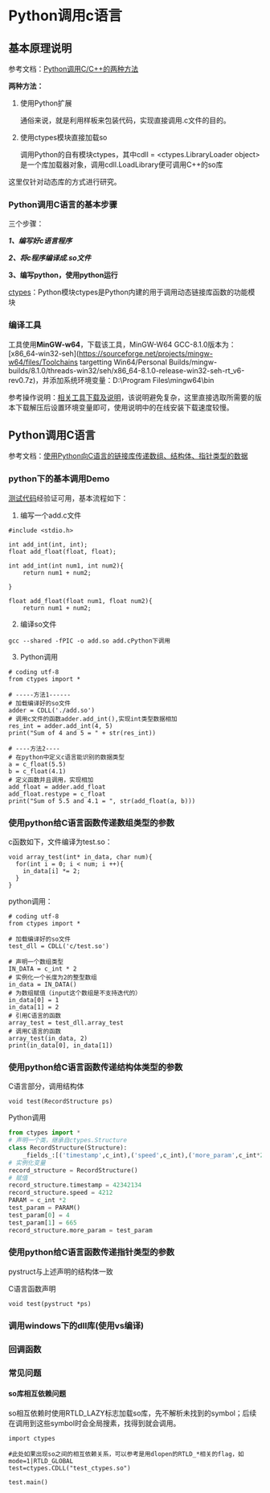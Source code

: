# Python调用c语言

## 基本原理说明

参考文档：[Python调用C/C++的两种方法](https://zhuanlan.zhihu.com/p/39098612)

**两种方法：**

1.  使用Python扩展

    通俗来说，就是利用样板来包装代码，实现直接调用.c文件的目的。

2.  使用ctypes模块直接加载so

    调用Python的自有模块ctypes，其中cdll = <ctypes.LibraryLoader object>是一个库加载器对象，调用cdll.LoadLibrary便可调用C++的so库

这里仅针对动态库的方式进行研究。

### Python调用C语言的基本步骤

三个步骤：

***1、编写好c语言程序***

***2、将c程序编译成.so文件***

**3、编写python，使用python运行**

[ctypes](https://blog.csdn.net/sun172270102/article/details/88995167)：Python模块ctypes是Python内建的用于调用动态链接库函数的功能模块

### 编译工具

工具使用**MinGW-w64**，下载该工具，MinGW-W64 GCC-8.1.0版本为：[x86_64-win32-seh](https://sourceforge.net/projects/mingw-w64/files/Toolchains targetting Win64/Personal Builds/mingw-builds/8.1.0/threads-win32/seh/x86_64-8.1.0-release-win32-seh-rt_v6-rev0.7z)，并添加系统环境变量：D:\Program Files\mingw64\bin

参考操作说明：[相关工具下载及说明](https://www.zhihu.com/search?type=content&q=windows%20gcc%E7%BC%96%E8%AF%91%E5%99%A8)，该说明避免复杂，这里直接选取所需要的版本下载解压后设置环境变量即可，使用说明中的在线安装下载速度较慢。

## Python调用C语言

参考文档：[使用Python向C语言的链接库传递数组、结构体、指针类型的数据](http://codingdict.com/blog/article/2019/7/11/1757.html)

### python下的基本调用Demo

[测试代码](https://blog.csdn.net/aic1999/article/details/80390454)经验证可用，基本流程如下：

1.  编写一个add.c文件

```
#include <stdio.h>
 
int add_int(int, int);
float add_float(float, float);
 
int add_int(int num1, int num2){
    return num1 + num2;
 
}
 
float add_float(float num1, float num2){
    return num1 + num2;
```

2.  编译so文件

```
gcc --shared -fPIC -o add.so add.cPython下调用
```

3.  Python调用

```
# coding utf-8
from ctypes import *

# -----方法1------
# 加载编译好的so文件
adder = CDLL('./add.so')
# 调用c文件的函数adder.add_int(),实现int类型数据相加
res_int = adder.add_int(4, 5)
print("Sum of 4 and 5 = " + str(res_int))

# ----方法2----
# 在python中定义c语言能识别的数据类型
a = c_float(5.5)
b = c_float(4.1)
# 定义函数并且调用，实现相加
add_float = adder.add_float
add_float.restype = c_float
print("Sum of 5.5 and 4.1 = ", str(add_float(a, b)))
```

### **使用python给C语言函数传递数组类型的参数**

c函数如下，文件编译为test.so：

```
void array_test(int* in_data, char num){
  for(int i = 0; i < num; i ++){
    in_data[i] *= 2;
  }
}
```

python调用：

```
# coding utf-8
from ctypes import *

# 加载编译好的so文件
test_dll = CDLL('c/test.so')

# 声明一个数组类型
IN_DATA = c_int * 2
# 实例化一个长度为2的整型数组
in_data = IN_DATA()
# 为数组赋值（input这个数组是不支持迭代的）
in_data[0] = 1
in_data[1] = 2
# 引用C语言的函数
array_test = test_dll.array_test
# 调用C语言的函数
array_test(in_data, 2)
print(in_data[0], in_data[1])
```

### **使用python给C语言函数传递结构体类型的参数**

C语言部分，调用结构体

```
void test(RecordStructure ps)
```

Python调用

```python
from ctypes import *
# 声明一个类，继承自ctypes.Structure
class RecordStructure(Structure):
    _fields_:[('timestamp',c_int),('speed',c_int),('more_param',c_int*2)]
# 实例化变量
record_structure = RecordStructure()
# 赋值
record_structure.timestamp = 42342134
record_structure.speed = 4212
PARAM = c_int *2
test_param = PARAM()
test_param[0] = 4
test_param[1] = 665
record_structure.more_param = test_param
```

### **使用python给C语言函数传递指针类型的参数**

pystruct与上述声明的结构体一致

C语言函数声明

```
void test(pystruct *ps)
```

### 调用windows下的dll库(使用vs编译)



### 回调函数





### 常见问题

#### so库相互依赖问题

so相互依赖时使用RTLD_LAZY标志加载so库，先不解析未找到的symbol；后续在调用到这些symbol时会全局搜素，找得到就会调用。

```
import ctypes

#此处如果出现so之间的相互依赖关系，可以参考是用dlopen的RTLD_*相关的flag，如mode=1|RTLD_GLOBAL
test=ctypes.CDLL("test_ctypes.so")

test.main()
```

